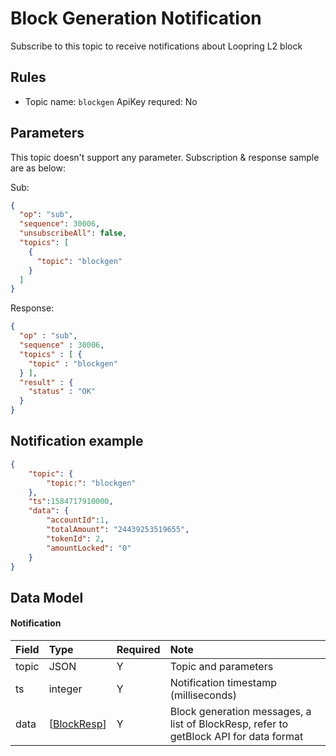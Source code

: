 # Block Generation Notification

Subscribe to this topic to receive notifications about Loopring L2 block


## Rules

- Topic name: `blockgen`
ApiKey requred: No



## Parameters

This topic doesn't support any parameter. Subscription & response sample are as below:

Sub:
```json
{
  "op": "sub",
  "sequence": 30006,
  "unsubscribeAll": false,
  "topics": [
    {
      "topic": "blockgen"
    }
  ]
}
```
Response:
```json
{
  "op" : "sub",
  "sequence" : 30006,
  "topics" : [ {
    "topic" : "blockgen"
  } ],
  "result" : {
    "status" : "OK"
  }
}
```

## Notification example

```json
{
    "topic": {
        "topic:": "blockgen"
    },
	"ts":1584717910000,
	"data": {
	    "accountId":1,
	    "totalAmount": "24439253519655",
	    "tokenId": 2,
	    "amountLocked": "0"
	}
}
```

## Data Model

#### Notification

| Field  |        Type         | Required |       Note       |
| :--- | :----------------- | :------ | :-------------- |
| topic |       JSON        |    Y    | Topic and parameters |
|  ts   |       integer       |    Y    |     Notification timestamp (milliseconds)     |
| data  | \[[BlockResp](../dex_apis/getBlock.md)\] |    Y    |     Block generation messages, a list of BlockResp, refer to getBlock API for data format |
